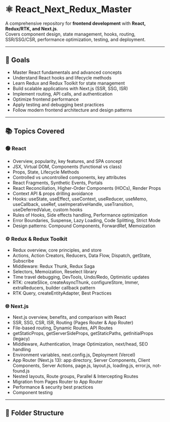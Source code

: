# ⚛️ React_Next_Redux_Master

A comprehensive repository for **frontend development** with **React, Redux/RTK, and Next.js**.  
Covers component design, state management, hooks, routing, SSR/SSG/CSR, performance optimization, testing, and deployment.

---

## 🎯 Goals
- Master React fundamentals and advanced concepts  
- Understand React hooks and lifecycle methods  
- Learn Redux and Redux Toolkit for state management  
- Build scalable applications with Next.js (SSR, SSG, ISR)  
- Implement routing, API calls, and authentication  
- Optimize frontend performance  
- Apply testing and debugging best practices  
- Follow modern frontend architecture and design patterns  

---

## 📚 Topics Covered

### 🟢 React
- Overview, popularity, key features, and SPA concept  
- JSX, Virtual DOM, Components (functional vs class)  
- Props, State, Lifecycle Methods  
- Controlled vs uncontrolled components, key attributes  
- React Fragments, Synthetic Events, Portals  
- React Reconciliation, Higher-Order Components (HOCs), Render Props  
- Context API & props drilling avoidance  
- Hooks: useState, useEffect, useContext, useReducer, useMemo, useCallback, useRef, useImperativeHandle, useTransition, useDeferredValue, custom hooks  
- Rules of Hooks, Side effects handling, Performance optimization  
- Error Boundaries, Suspense, Lazy Loading, Code Splitting, Strict Mode  
- Design patterns: Compound Components, ForwardRef, Memoization  

### ⚙️ Redux & Redux Toolkit
- Redux overview, core principles, and store  
- Actions, Action Creators, Reducers, Data Flow, Dispatch, getState, Subscribe  
- Middleware: Redux Thunk, Redux Saga  
- Selectors, Memoization, Reselect library  
- Time travel debugging, DevTools, Undo/Redo, Optimistic updates  
- RTK: createSlice, createAsyncThunk, configureStore, Immer, extraReducers, builder callback pattern  
- RTK Query, createEntityAdapter, Best Practices  

### 🌐 Next.js
- Next.js overview, benefits, and comparison with React  
- SSR, SSG, CSR, ISR, Routing (Pages Router & App Router)  
- File-based routing, Dynamic Routes, API Routes  
- getStaticProps, getServerSideProps, getStaticPaths, getInitialProps (legacy)  
- Middleware, Authentication, Image Optimization, next/head, SEO handling  
- Environment variables, next.config.js, Deployment (Vercel)  
- App Router (Next.js 13): app directory, Server Components, Client Components, Server Actions, page.js, layout.js, loading.js, error.js, not-found.js  
- Nested layouts, Route groups, Parallel & Intercepting Routes  
- Migration from Pages Router to App Router  
- Performance & security best practices  
- Component testing  

---

## 🧾 Folder Structure

